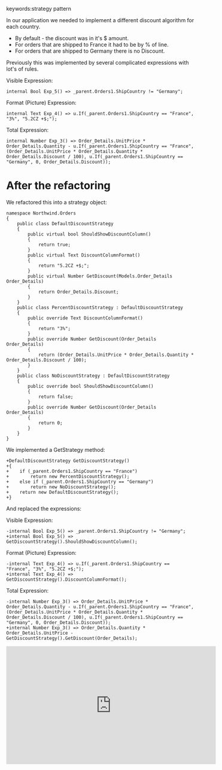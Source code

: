 ﻿keywords:strategy pattern

In our application we needed to implement a different discount algorithm for each country.
* By default - the discount was in it's $ amount.
* For orders that are shipped to France it had to be by % of line.
* For orders that are shipped to Germany there is no Discount.

Previously this was implemented by several complicated expressions with lot's of rules.

Visible Expression:
```csdiff
internal Bool Exp_5() => _parent.Orders1.ShipCountry != "Germany";
```

Format (Picture) Expression:
```csdiff
internal Text Exp_4() => u.If(_parent.Orders1.ShipCountry == "France", "3%", "5.2CZ +$;");
```

Total Expression:
```csdiff
internal Number Exp_3() => Order_Details.UnitPrice * Order_Details.Quantity - u.If(_parent.Orders1.ShipCountry == "France", (Order_Details.UnitPrice * Order_Details.Quantity * Order_Details.Discount / 100), u.If(_parent.Orders1.ShipCountry == "Germany", 0, Order_Details.Discount));
```


# After the refactoring
We refactored this into a strategy object:
```csdiff
namespace Northwind.Orders
{
    public class DefaultDiscountStrategy
    {
        public virtual bool ShouldShowDiscountColumn()
        {
            return true;
        }
        public virtual Text DiscountColumnFormat()
        {
            return "5.2CZ +$;";
        }
        public virtual Number GetDiscount(Models.Order_Details Order_Details)
        {
            return Order_Details.Discount;
        }
    }
    public class PercentDiscountStrategy : DefaultDiscountStrategy
    {
        public override Text DiscountColumnFormat()
        {
            return "3%";
        }
        public override Number GetDiscount(Order_Details Order_Details)
        {
            return (Order_Details.UnitPrice * Order_Details.Quantity * Order_Details.Discount / 100);
        }
    }
    public class NoDiscountStrategy : DefaultDiscountStrategy
    {
        public override bool ShouldShowDiscountColumn()
        {
            return false;
        }
        public override Number GetDiscount(Order_Details Order_Details)
        {
            return 0;
        }
    }
}
```

We implemented a GetStrategy method:
```csdiff
+DefaultDiscountStrategy GetDiscountStrategy()
+{
+    if (_parent.Orders1.ShipCountry == "France")
+        return new PercentDiscountStrategy();
+    else if (_parent.Orders1.ShipCountry == "Germany")
+        return new NoDiscountStrategy();
+    return new DefaultDiscountStrategy();
+}
```

And replaced the expressions:

Visible Expression:
```csdiff
-internal Bool Exp_5() => _parent.Orders1.ShipCountry != "Germany";
+internal Bool Exp_5() => GetDiscountStrategy().ShouldShowDiscountColumn();
```

Format (Picture) Expression:
```csdiff
-internal Text Exp_4() => u.If(_parent.Orders1.ShipCountry == "France", "3%", "5.2CZ +$;");
+internal Text Exp_4() => GetDiscountStrategy().DiscountColumnFormat();

```

Total Expression:
```csdiff
-internal Number Exp_3() => Order_Details.UnitPrice * Order_Details.Quantity - u.If(_parent.Orders1.ShipCountry == "France", (Order_Details.UnitPrice * Order_Details.Quantity * Order_Details.Discount / 100), u.If(_parent.Orders1.ShipCountry == "Germany", 0, Order_Details.Discount));
+internal Number Exp_3() => Order_Details.Quantity * Order_Details.UnitPrice - GetDiscountStrategy().GetDiscount(Order_Details);
```




<iframe width="560" height="315" src="https://www.youtube.com/embed/UoGsJ19yUcw" frameborder="0" allowfullscreen></iframe>
